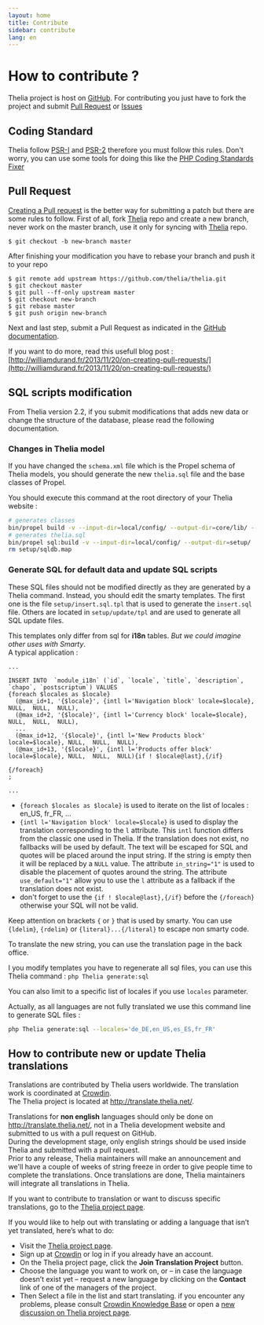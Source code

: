 ```yaml
---
layout: home
title: Contribute
sidebar: contribute
lang: en
---
```

<div class="page-header">
    <h1>How to contribute ?</h1>
</div>

Thelia project is host on [GitHub](https://github.com/thelia/thelia). For contributing you just have to fork the project
and submit [Pull Request](https://help.github.com/articles/using-pull-requests) or [Issues](https://github.com/thelia/thelia)

## Coding Standard

Thelia follow [PSR-I](http://www.php-fig.org/psr/psr-1/) and [PSR-2](http://www.php-fig.org/psr/psr-2/) therefore you
must follow this rules. Don't worry, you can use some tools for doing this like the
[PHP Coding Standards Fixer](http://cs.sensiolabs.org/)

## Pull Request

[Creating a Pull request](https://help.github.com/articles/creating-a-pull-request) is the better way for submitting a
patch but there are some rules to follow. First of all, fork [Thelia](https://github.com/thelia/thelia) repo and create
a new branch, never work on the master branch, use it only for syncing with [Thelia](https://github.com/thelia/thelia) repo.

```
$ git checkout -b new-branch master
```

After finishing your modification you have to rebase your branch and push it to your repo

```
$ git remote add upstream https://github.com/thelia/thelia.git
$ git checkout master
$ git pull --ff-only upstream master
$ git checkout new-branch
$ git rebase master
$ git push origin new-branch
```

Next and last step, submit a Pull Request as indicated in the [GitHub documentation](https://help.github.com/articles/creating-a-pull-request).

If you want to do more, read this usefull blog post : [http://williamdurand.fr/2013/11/20/on-creating-pull-requests/](http://williamdurand.fr/2013/11/20/on-creating-pull-requests/)


## SQL scripts modification

From Thelia version 2.2, if you submit modifications that adds new data or change the structure of the database, please read the following documentation.

### Changes in Thelia model

If you have changed the `schema.xml` file which is the Propel schema of Thelia models, you should generate the new `thelia.sql` file and the base classes of Propel.

You should execute this command at the root directory of your Thelia website :

```sh
# generates classes
bin/propel build -v --input-dir=local/config/ --output-dir=core/lib/ --enable-identifier-quoting
# generates thelia.sql
bin/propel sql:build -v --input-dir=local/config/ --output-dir=setup/
rm setup/sqldb.map
```

### Generate SQL for default data and update SQL scripts

These SQL files should not be modified directly as they are generated by a Thelia command. Instead, you should edit the smarty templates. The first one is the file `setup/insert.sql.tpl` that is used to generate the `insert.sql` file. Others are located in `setup/update/tpl` and are used to generate all SQL update files.

This templates only differ from sql for **i18n** tables. *But we could imagine other uses with Smarty*.  
A typical application :

```smarty
...

INSERT INTO  `module_i18n` (`id`, `locale`, `title`, `description`, `chapo`, `postscriptum`) VALUES
{foreach $locales as $locale}
  (@max_id+1, '{$locale}', {intl l='Navigation block' locale=$locale}, NULL,  NULL,  NULL),
  (@max_id+2, '{$locale}', {intl l='Currency block' locale=$locale}, NULL,  NULL,  NULL),
  ...
  (@max_id+12, '{$locale}', {intl l='New Products block' locale=$locale}, NULL,  NULL,  NULL),
  (@max_id+13, '{$locale}', {intl l='Products offer block' locale=$locale}, NULL,  NULL,  NULL){if ! $locale@last},{/if}

{/foreach}
;

...
```

- `{foreach $locales as $locale}` is used to iterate on the list of locales : en\_US, fr\_FR, ...
- `{intl l='Navigation block' locale=$locale}` is used to display the translation corresponding to the `l` attribute. This `intl` function
differs from the classic one used in Thelia. If the translation does not exist, no fallbacks will be used by default.
The text will be escaped for SQL and quotes will be placed around the input string. If the string is empty then it will be replaced by a `NULL` value.
The attribute `in_string="1"` is used to disable the placement of quotes around the string. The attribute `use_default="1"` allow you to use the `l`
attribute as a fallback if the translation does not exist.
- don't forget to use the `{if ! $locale@last},{/if}` before the `{/foreach}` otherwise your SQL will not be valid.

Keep attention on brackets `{` or `}` that is used by smarty. You can use `{ldelim}`, `{rdelim}` or `{literal}...{/literal}` to escape non smarty code.

To translate the new string, you can use the translation page in the back office.

I you modify templates you have to regenerate all sql files, you can use this Thelia command : `php Thelia generate:sql`

You can also limit to a specific list of locales if you use `locales` parameter.

Actually, as all languages are not fully translated we use this command line to generate SQL files :

```sh
php Thelia generate:sql --locales='de_DE,en_US,es_ES,fr_FR'
```


## How to contribute new or update Thelia translations

Translations are contributed by Thelia users worldwide. The translation work is coordinated at [Crowdin](http://crowdin.com).  
The Thelia project is located at <http://translate.thelia.net/>.

Translations for **non english** languages should only be done on <http://translate.thelia.net/>, not in a Thelia development website and submitted to us with a pull request on GitHub.  
During the development stage, only english strings should be used inside Thelia and submitted with a pull request.  
Prior to any release, Thelia maintainers will make an announcement and we'll have a couple of weeks
of string freeze in order to give people time to complete the translations.
Once translations are done, Thelia maintainers will integrate all translations in Thelia.

If you want to contribute to translation or want to discuss specific translations, go to the [Thelia project page](http://translate.thelia.net/).

If you would like to help out with translating or adding a language that isn’t yet translated, here’s what to do:

- Visit the [Thelia project page](http://translate.thelia.net/).
- Sign up at  [Crowdin](http://crowdin.com) or log in if you already have an account.
- On the Thelia project page, click the **Join Translation Project** button.
- Choose the language you want to work on, or – in case the language doesn’t exist yet – request a new language by clicking on the **Contact** link of one of the managers of the project.
- Then Select a file in the list and start translating. if you encounter any problems, please consult [Crowdin Knowledge Base](https://support.crowdin.com/) or open a [new discussion on Thelia project page](http://translate.thelia.net/project/thelia/discussions).
